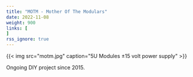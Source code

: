 ```yaml
---
title: "MOTM - Mother Of The Modulars"
date: 2022-11-08
weight: 900
links: [
]
rss_ignore: true
---
```

{{< img src="motm.jpg" caption="5U Modules ±15 volt power supply" >}}  

Ongoing DIY project since 2015.  
